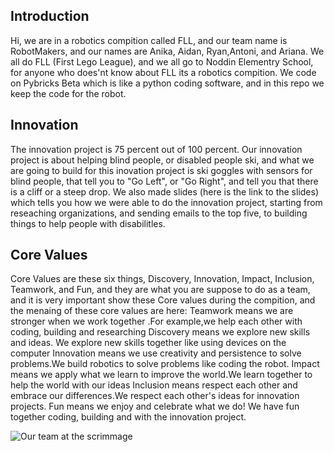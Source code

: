## Introduction

Hi, we are in a robotics compition called FLL, and our team name is RobotMakers, and our names are Anika, Aidan, Ryan,Antoni, and Ariana. We all do FLL (First Lego League), and we all go to Noddin Elementry School, for anyone who does'nt know about FLL its a robotics compition. We code on Pybricks Beta which is like a python coding software, and in this repo we keep the code for the robot.

## Innovation

The innovation project is 75 percent out of 100 percent. Our innovation project is about helping blind people, or disabled people ski, and what we are going to build for this inovation project is ski goggles with sensors for blind people, that tell you to "Go Left", or "Go Right", and tell you that there is a cliff or a steep drop. We also made slides (here is the link to the slides) which tells you how we were able to do the innovation project, starting from reseaching organizations, and sending emails to the top five, to building things to help people with disabilitles.

## Core Values

Core Values are these six things, Discovery, Innovation, Impact, Inclusion, Teamwork, and Fun, and they are what you are suppose to do as a team, and it is very important show these Core values during the compition, and the menaing of these core values are here: Teamwork means we are stronger when we work together .For example,we help each other with coding, building and researching Discovery means we explore new skills and ideas. We explore new skills together like using devices on the computer Innovation means we use creativity and persistence to solve problems.We build robotics to solve problems like coding the robot. Impact means we apply what we learn to improve the world.We learn together to help the world with our ideas Inclusion means respect each other and embrace our differences.We respect each other's ideas for innovation projects. Fun means we enjoy and celebrate what we do! We have fun together coding, building and with the innovation project.

![Our team at the scrimmage](https://drive.google.com/uc?export=view&id=19AJMqJ520l3tMTzAOjw8pWgO_x6_phH2)

